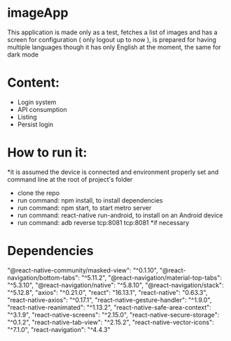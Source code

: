 # imageApp
This application is made only as a test, fetches a list of images and has a screen for configuration ( only logout up to now ), is prepared for having multiple languages though it has only English at the moment, the same for dark mode

# Content:
- Login system
- API consumption
- Listing
- Persist login

# How to run it: 
*it is assumed the device is connected and environment properly set and command line at the root of project's folder
- clone the repo
- run command: npm install, to install dependencies
- run command: npm start, to start metro server
- run command: react-native run-android, to install on an Android device
- run command: adb reverse tcp:8081 tcp:8081 *if necessary

# Dependencies
"@react-native-community/masked-view": "^0.1.10",
"@react-navigation/bottom-tabs": "^5.11.2",
"@react-navigation/material-top-tabs": "^5.3.10",
"@react-navigation/native": "^5.8.10",
"@react-navigation/stack": "^5.12.8",
"axios": "^0.21.0",
"react": "16.13.1",
"react-native": "0.63.3",
"react-native-axios": "^0.17.1",
"react-native-gesture-handler": "^1.9.0",
"react-native-reanimated": "^1.13.2",
"react-native-safe-area-context": "^3.1.9",
"react-native-screens": "^2.15.0",
"react-native-secure-storage": "^0.1.2",
"react-native-tab-view": "^2.15.2",
"react-native-vector-icons": "^7.1.0",
"react-navigation": "^4.4.3"
